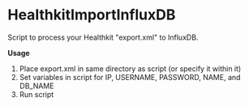 # HealthkitImportInfluxDB
Script to process your Healthkit "export.xml" to InfluxDB.

**Usage**

1. Place export.xml in same directory as script (or specify it within it)
2. Set variables in script for IP, USERNAME, PASSWORD, NAME, and DB_NAME
3. Run script
